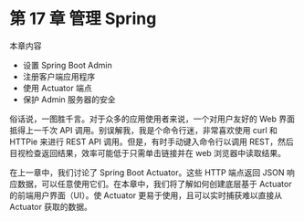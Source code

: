 # 第 17 章 管理 Spring

本章内容

* 设置 Spring Boot Admin
* 注册客户端应用程序
* 使用 Actuator 端点
* 保护 Admin 服务器的安全

俗话说，一图胜千言。对于众多的应用使用者来说，一个对用户友好的 Web 界面抵得上一千次 API 调用。别误解我，我是个命令行迷，非常喜欢使用 curl 和 HTTPie 来进行 REST API 调用。但是，有时手动键入命令行以调用 REST，然后目视检查返回结果，效率可能低于只需单击链接并在 web 浏览器中读取结果。

在上一章中，我们讨论了 Spring Boot Actuator。这些 HTTP 端点返回 JSON 响应数据，可以任意使用它们。在本章中，我们将了解如何创建底层基于 Actuator 的前端用户界面（UI）。使 Actuator 更易于使用，且可以实时捕获难以直接从 Actuator 获取的数据。





